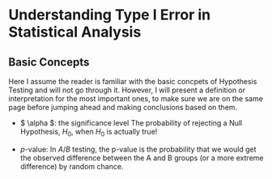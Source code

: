 <script type="text/x-mathjax-config"> MathJax.Hub.Config({ tex2jax: {inlineMath: [['$','$'], ['\\(','\\)']]} }); </script> <script src="https://cdnjs.cloudflare.com/ajax/libs/mathjax/2.7.0/MathJax.js?config=TeX-AMS-MML_HTMLorMML" type="text/javascript"></script>

# Understanding Type I Error in Statistical Analysis

## Basic Concepts
Here I assume the reader is familiar with the basic concpets of Hypothesis Testing and will not go through it. However, I will present a definition or interpretation for the most important ones, to make sure we are on the same page before jumping ahead and making conclusions based on them.


* $ \alpha $: the significance level
The probability of rejecting a Null Hypothesis, $H_0$, when $H_0$ is actually true!

* $p$-value:
In $A/B$ testing, the p-value is the probability that we would get the observed difference between the A and B groups (or a more extreme difference) by random chance. 


